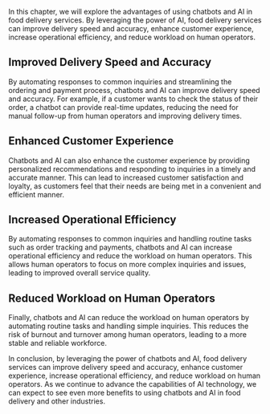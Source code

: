 
In this chapter, we will explore the advantages of using chatbots and AI in food delivery services. By leveraging the power of AI, food delivery services can improve delivery speed and accuracy, enhance customer experience, increase operational efficiency, and reduce workload on human operators.

Improved Delivery Speed and Accuracy
------------------------------------

By automating responses to common inquiries and streamlining the ordering and payment process, chatbots and AI can improve delivery speed and accuracy. For example, if a customer wants to check the status of their order, a chatbot can provide real-time updates, reducing the need for manual follow-up from human operators and improving delivery times.

Enhanced Customer Experience
----------------------------

Chatbots and AI can also enhance the customer experience by providing personalized recommendations and responding to inquiries in a timely and accurate manner. This can lead to increased customer satisfaction and loyalty, as customers feel that their needs are being met in a convenient and efficient manner.

Increased Operational Efficiency
--------------------------------

By automating responses to common inquiries and handling routine tasks such as order tracking and payments, chatbots and AI can increase operational efficiency and reduce the workload on human operators. This allows human operators to focus on more complex inquiries and issues, leading to improved overall service quality.

Reduced Workload on Human Operators
-----------------------------------

Finally, chatbots and AI can reduce the workload on human operators by automating routine tasks and handling simple inquiries. This reduces the risk of burnout and turnover among human operators, leading to a more stable and reliable workforce.

In conclusion, by leveraging the power of chatbots and AI, food delivery services can improve delivery speed and accuracy, enhance customer experience, increase operational efficiency, and reduce workload on human operators. As we continue to advance the capabilities of AI technology, we can expect to see even more benefits to using chatbots and AI in food delivery and other industries.
